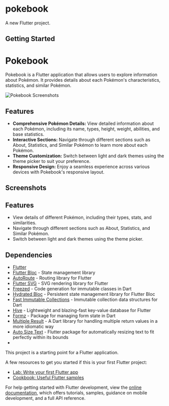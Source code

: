 # pokebook

A new Flutter project.

## Getting Started

# Pokebook

Pokebook is a Flutter application that allows users to explore information about Pokémon. It provides details about each Pokémon's characteristics, statistics, and similar Pokémon.

![Pokebook Screenshots](screenshots.png)

## Features

- **Comprehensive Pokémon Details:** View detailed information about each Pokémon, including its name, types, height, weight, abilities, and base statistics.
- **Interactive Sections:** Navigate through different sections such as About, Statistics, and Similar Pokémon to learn more about each Pokémon.
- **Theme Customization:** Switch between light and dark themes using the theme picker to suit your preference.
- **Responsive Design:** Enjoy a seamless experience across various devices with Pokebook's responsive layout.

## Screenshots


## Features

- View details of different Pokémon, including their types, stats, and similarities.
- Navigate through different sections such as About, Statistics, and Similar Pokémon.
- Switch between light and dark themes using the theme picker.

## Dependencies

- [Flutter](https://flutter.dev/)
- [Flutter Bloc](https://pub.dev/packages/flutter_bloc) - State management library
- [AutoRoute](https://pub.dev/packages/auto_route) - Routing library for Flutter
- [Flutter SVG](https://pub.dev/packages/flutter_svg) - SVG rendering library for Flutter
- [Freezed](https://pub.dev/packages/freezed) - Code generation for immutable classes in Dart
- [Hydrated Bloc](https://pub.dev/packages/hydrated_bloc) - Persistent state management library for Flutter Bloc
- [Fast Immutable Collections](https://pub.dev/packages/fast_immutable_collections) - Immutable collection data structures for Dart
- [Hive](https://pub.dev/packages/hive) - Lightweight and blazing-fast key-value database for Flutter
- [Formz](https://pub.dev/packages/formz) - Package for managing form state in Dart
- [Multiple Result](https://pub.dev/packages/multiple_result) - A Dart library for handling multiple return values in a more idiomatic way
- [Auto Size Text](https://pub.dev/packages/auto_size_text) - Flutter package for automatically resizing text to fit perfectly within its bounds
- 






This project is a starting point for a Flutter application.

A few resources to get you started if this is your first Flutter project:

- [Lab: Write your first Flutter app](https://docs.flutter.dev/get-started/codelab)
- [Cookbook: Useful Flutter samples](https://docs.flutter.dev/cookbook)

For help getting started with Flutter development, view the
[online documentation](https://docs.flutter.dev/), which offers tutorials,
samples, guidance on mobile development, and a full API reference.

